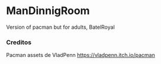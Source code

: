 # ManDinnigRoom
Version of pacman but for adults, BatelRoyal

### Creditos

Pacman assets de VladPenn
https://vladpenn.itch.io/pacman
